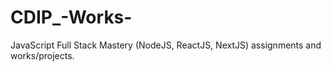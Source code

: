 # CDIP_-Works-
JavaScript Full Stack Mastery (NodeJS, ReactJS, NextJS) assignments and works/projects.
